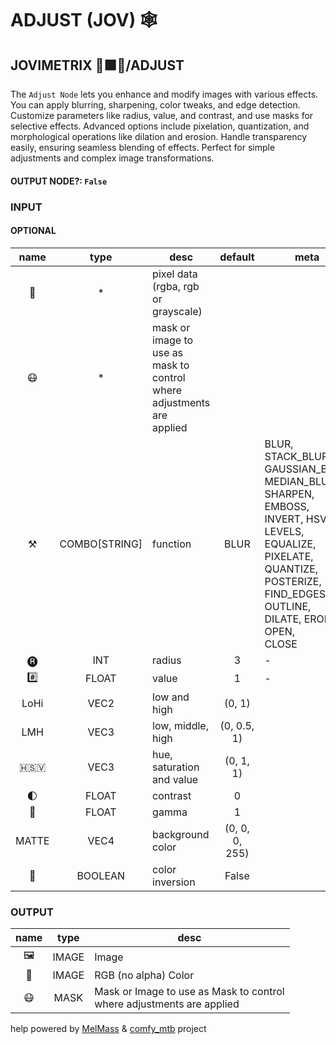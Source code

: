 # ADJUST (JOV) 🕸️

## JOVIMETRIX 🔺🟩🔵/ADJUST

The `Adjust Node` lets you enhance and modify images with various effects.
You can apply blurring, sharpening, color tweaks, and edge detection.
Customize parameters like radius, value, and contrast, and use masks for
selective effects. Advanced options include pixelation, quantization, and
morphological operations like dilation and erosion. Handle transparency easily,
ensuring seamless blending of effects. Perfect for simple adjustments and
complex image transformations.

#### OUTPUT NODE?: `False`

### INPUT

#### OPTIONAL

name|type|desc|default|meta
:---:|:---:|---|:---:|---
👾| * | pixel data (rgba, rgb or grayscale) |  |
😷| * | mask or image to use as mask to<br>control where adjustments are<br>applied |  |
⚒️| COMBO[STRING] | function | BLUR | BLUR, STACK_BLUR, GAUSSIAN_BLUR, MEDIAN_BLUR,<br>SHARPEN, EMBOSS, INVERT, HSV, LEVELS,<br>EQUALIZE, PIXELATE, QUANTIZE, POSTERIZE,<br>FIND_EDGES, OUTLINE, DILATE, ERODE, OPEN,<br>CLOSE
🅡| INT | radius | 3 | -
#️⃣| FLOAT | value | 1 | -
LoHi| VEC2 | low and high | (0, 1) |
LMH| VEC3 | low, middle, high | (0, 0.5, 1) |
🇭🇸‌🇻| VEC3 | hue, saturation and value | (0, 1, 1) |
🌓| FLOAT | contrast | 0 |
🔆| FLOAT | gamma | 1 |
MATTE| VEC4 | background color | (0, 0, 0, 255) |
🔳| BOOLEAN | color inversion | False |

### OUTPUT

name|type|desc
:---:|:---:|---
🖼️| IMAGE | Image
🌈| IMAGE | RGB (no alpha) Color
😷| MASK | Mask or Image to use as Mask to control<br>where adjustments are applied

help powered by [MelMass](https://github.com/melMass) & [comfy_mtb](https://github.com/melMass/comfy_mtb) project